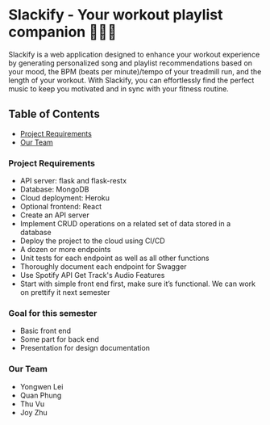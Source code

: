 # Slackify - Your workout playlist companion 🏃🎵💪

Slackify is a web application designed to enhance your workout experience by generating personalized song and playlist recommendations based on your mood, the BPM (beats per minute)/tempo of your treadmill run, and the length of your workout. With Slackify, you can effortlessly find the perfect music to keep you motivated and in sync with your fitness routine.

## Table of Contents
- [Project Requirements](README.md#project-requirements)
- [Our Team](README.md#about-us)

### Project Requirements
  - API server: flask and flask-restx
  - Database: MongoDB
  - Cloud deployment: Heroku
  - Optional frontend: React
  - Create an API server
  - Implement CRUD operations on a related set of data stored in a database
  - Deploy the project to the cloud using CI/CD
  - A dozen or more endpoints
  - Unit tests for each endpoint as well as all other functions
  - Thoroughly document each endpoint for Swagger
  - Use Spotify API Get Track's Audio Features
  - Start with simple front end first, make sure it’s functional. We can work on prettify it next semester

### Goal for this semester
  - Basic front end
  - Some part for back end
  - Presentation for design documentation
### Our Team
- Yongwen Lei
- Quan Phung
- Thu Vu
- Joy Zhu
